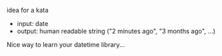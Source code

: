 idea for a kata

- input: date
- output: human readable string ("2 minutes ago", "3 months ago", ...)

Nice way to learn your datetime library...

